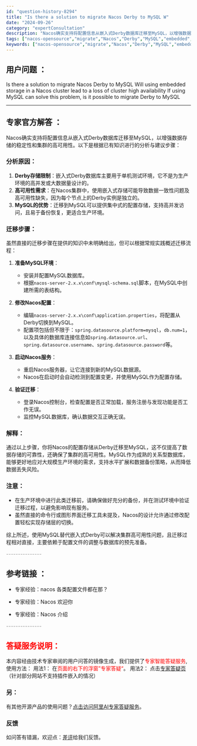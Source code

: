 ```yaml
---
id: "question-history-8294"
title: "Is there a solution to migrate Nacos Derby to MySQL W"
date: "2024-09-26"
category: "expertConsultation"
description: "Nacos确实支持将配置信息从嵌入式Derby数据库迁移至MySQL，以增强数据存储的稳定性和集群的高可用性。以下是根据已有知识进行的分析与建议步骤：### 分析原因：1. **Derby存储限制**：嵌入式Derby数据库主要用于单机测试环境，它不是为生产环境的高并发或大数据量设计的。2. **高"
tags: ["nacos-opensource","migrate","Nacos","Derby","MySQL","embedded","storage"]
keywords: ["nacos-opensource","migrate","Nacos","Derby","MySQL","embedded","storage"]
---
```


## 用户问题 ： 
 Is there a solution to migrate Nacos Derby to MySQL Will using embedded storage in a Nacos cluster lead to a loss of cluster high availability If using MySQL can solve this problem, is it possible to migrate Derby to MySQL  

---------------
## 专家官方解答 ：

Nacos确实支持将配置信息从嵌入式Derby数据库迁移至MySQL，以增强数据存储的稳定性和集群的高可用性。以下是根据已有知识进行的分析与建议步骤：

### 分析原因：

1. **Derby存储限制**：嵌入式Derby数据库主要用于单机测试环境，它不是为生产环境的高并发或大数据量设计的。
2. **高可用性需求**：在Nacos集群中，使用嵌入式存储可能导致数据一致性问题及高可用性缺失，因为每个节点上的Derby实例是独立的。
3. **MySQL的优势**：迁移到MySQL可以提供集中式的配置存储，支持高并发访问，且易于备份恢复，更适合生产环境。

### 迁移步骤：

虽然直接的迁移步骤在提供的知识中未明确给出，但可以根据常规实践概述迁移流程：

1. **准备MySQL环境**：
   - 安装并配置MySQL数据库。
   - 根据`nacos-server-2.x.x\conf\mysql-schema.sql`脚本，在MySQL中创建所需的表结构。

2. **修改Nacos配置**：
   - 编辑`nacos-server-2.x.x\conf\application.properties`，将配置从Derby切换到MySQL。
   - 配置项包括但不限于：`spring.datasource.platform=mysql`，`db.num=1`，以及具体的数据库连接信息如`spring.datasource.url`、`spring.datasource.username`、`spring.datasource.password`等。

3. **启动Nacos服务**：
   - 重启Nacos服务器，让它连接到新的MySQL数据源。
   - Nacos在启动时会自动检测到配置变更，并使用MySQL作为配置存储。

4. **验证迁移**：
   - 登录Nacos控制台，检查配置是否正常加载，服务注册与发现功能是否工作无误。
   - 监控MySQL数据库，确认数据交互正确无误。

### 解释：

通过以上步骤，你将Nacos的配置存储从Derby迁移至MySQL，这不仅提高了数据存储的可靠性，还确保了集群的高可用性。MySQL作为成熟的关系型数据库，能够更好地应对大规模生产环境的需求，支持水平扩展和数据备份策略，从而降低数据丢失风险。

### 注意：

- 在生产环境中进行此类迁移前，请确保做好充分的备份，并在测试环境中验证迁移过程，以避免影响现有服务。
- 虽然直接的命令行或图形界面迁移工具未提及，Nacos的设计允许通过修改配置轻松实现存储层的切换。

综上所述，使用MySQL替代嵌入式Derby可以解决集群高可用性问题，且迁移过程相对直接，主要依赖于配置文件的调整与数据库的预先准备。


<font color="#949494">---------------</font> 


## 参考链接 ：

* 专家经验：nacos 各类配置文件都在那？ 
 
 * 专家经验：Nacos 欢迎你 
 
 * 专家经验：Nacos 介绍 


 <font color="#949494">---------------</font> 
 


## <font color="#FF0000">答疑服务说明：</font> 

本内容经由技术专家审阅的用户问答的镜像生成，我们提供了<font color="#FF0000">专家智能答疑服务</font>,使用方法：
用法1： 在<font color="#FF0000">页面的右下的浮窗”专家答疑“</font>。
用法2： 点击[专家答疑页](https://answer.opensource.alibaba.com/docs/intro)（针对部分网站不支持插件嵌入的情况）
### 另：


有其他开源产品的使用问题？[点击访问阿里AI专家答疑服务](https://answer.opensource.alibaba.com/docs/intro)。
### 反馈
如问答有错漏，欢迎点：[差评](https://ai.nacos.io/user/feedbackByEnhancerGradePOJOID?enhancerGradePOJOId=13633)给我们反馈。
